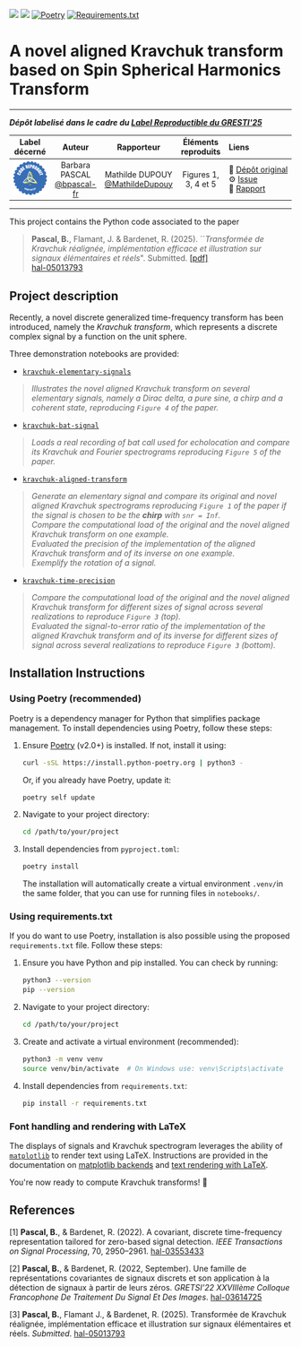 [![](https://img.shields.io/badge/python-3.11+-blue.svg)](https://www.python.org/downloads/)
[![](https://img.shields.io/badge/poetry-v2.+-blue.svg)](https://python-poetry.org/)
[![Poetry](https://github.com/bpascal-fr/from-kravchuk-to-ssht/actions/workflows/install-with-poetry.yml/badge.svg?branch=main)](https://github.com/bpascal-fr/from-kravchuk-to-ssht/actions/workflows/install-with-poetry.yml)
[![Requirements.txt](https://github.com/bpascal-fr/from-kravchuk-to-ssht/actions/workflows/install-with-requirements.yml/badge.svg?branch=main)](https://github.com/bpascal-fr/from-kravchuk-to-ssht/actions/workflows/install-with-requirements.yml)

# A novel aligned Kravchuk transform based on Spin Spherical Harmonics Transform

<hr>

**_Dépôt labelisé dans le cadre du [Label Reproductible du GRESTI'25](https://gretsi.fr/colloque2025/recherche-reproductible/)_**

| Label décerné | Auteur | Rapporteur | Éléments reproduits | Liens |
|:-------------:|:------:|:----------:|:-------------------:|:------|
| ![](label_or.png) | Barbara PASCAL<br>[@bpascal-fr](https://github.com/bpascal-fr) | Mathilde DUPOUY<br>[@MathildeDupouy](https://github.com/MathildeDupouy) |  Figures 1, 3, 4 et 5 | 📌&nbsp;[Dépôt&nbsp;original](https://github.com/bpascal-fr/from-kravchuk-to-ssht)<br>⚙️&nbsp;[Issue](https://github.com/GRETSI-2025/Label-Reproductible/issues/24)<br>📝&nbsp;[Rapport](https://github.com/akrah/test/tree/main/rapports/Rapport_issue_24) |

<hr>

This project contains the Python code associated to the paper

> **Pascal, B.**, Flamant, J. & Bardenet, R. (2025). ``*Transformée de Kravchuk réalignée, implémentation efficace et illustration sur signaux élémentaires et réels*". Submitted.  [[pdf]](paper/2025-kravchuk-ssht-hal.pdf)  
>  [hal-05013793](https://hal.science/hal-05013793)

## Project description

Recently, a novel discrete generalized time-frequency transform has been introduced, namely the *Kravchuk transform*, which represents a discrete complex signal by a function on the unit sphere.

Three demonstration notebooks are provided:

- [`kravchuk-elementary-signals`](notebooks/kravchuk-elementary-signals.ipynb)

> *Illustrates the novel aligned Kravchuk transform on several elementary signals, namely a Dirac delta, a pure sine, a chirp and a coherent state, reproducing `Figure 4` of the paper.*
 
- [`kravchuk-bat-signal`](notebooks/kravchuk-bat-signal.ipynb)

> *Loads a real recording of bat call used for echolocation and compare its Kravchuk and Fourier spectrograms reproducing `Figure 5` of the paper.*

- [`kravchuk-aligned-transform`](notebooks/kravchuk-aligned-transform.ipynb)

> *Generate an elementary signal and compare its original and novel aligned Kravchuk spectrograms reproducing `Figure 1` of the paper if the signal is chosen to be the **chirp** with `snr = Inf`.  
> Compare the computational load of the original and the novel aligned Kravchuk transform on one example.  
> Evaluated the precision of the implementation of the aligned Kravchuk transform and of its inverse on one example.  
> Exemplify the rotation of a signal.*

- [`kravchuk-time-precision`](notebooks/kravchuk-time-precision.ipynb)

> *Compare the computational load of the original and the novel aligned Kravchuk transform for different sizes of signal across several realizations to reproduce  `Figure 3` (top).  
> Evaluated the signal-to-error ratio of the implementation of the aligned Kravchuk transform and of its inverse for different sizes of signal across several realizations to reproduce `Figure 3` (bottom).*

## Installation Instructions

### Using Poetry (recommended)

Poetry is a dependency manager for Python that simplifies package management. To install dependencies using Poetry, follow these steps:

1. Ensure [Poetry](https://python-poetry.org/docs/) (v2.0+) is installed. If not, install it using:
   ```sh
   curl -sSL https://install.python-poetry.org | python3 -
   ```
   Or, if you already have Poetry, update it:
   ```sh
   poetry self update
   ```

2. Navigate to your project directory:
   ```sh
   cd /path/to/your/project
   ```

3. Install dependencies from `pyproject.toml`:
   ```sh
   poetry install
   ```
   The installation will automatically create a virtual environment ``.venv/``in the same folder, that you can use for running files in ``notebooks/``.

### Using requirements.txt

If you do want to use Poetry, installation is also possible using the proposed `requirements.txt` file.
Follow these steps:

1. Ensure you have Python and pip installed. You can check by running:
   ```sh
   python3 --version
   pip --version
   ```

2. Navigate to your project directory:
   ```sh
   cd /path/to/your/project
   ```

3. Create and activate a virtual environment (recommended):
   ```sh
   python3 -m venv venv
   source venv/bin/activate  # On Windows use: venv\Scripts\activate
   ```

4. Install dependencies from `requirements.txt`:
   ```sh
   pip install -r requirements.txt
   ```

### Font handling and rendering with LaTeX

The displays of signals and Kravchuk spectrogram leverages the ability of [`matplotlib`](https://matplotlib.org/) to render text using LaTeX. Instructions are provided in the documentation on [matplotlib backends](https://matplotlib.org/stable/install/dependencies.html#optional-dependencies) and [text rendering with LaTeX](https://matplotlib.org/stable/users/explain/text/usetex.html).

You're now ready to compute Kravchuk transforms! 🚀


## References

[1] **Pascal, B.**, & Bardenet, R. (2022). A covariant, discrete time-frequency representation tailored for zero-based signal detection. *IEEE Transactions on Signal Processing*, 70, 2950–2961. [hal-03553433](https://hal.archives-ouvertes.fr/hal-03553433/document)

[2] **Pascal, B.**, & Bardenet, R. (2022, September). Une famille de représentations covariantes de signaux discrets et son application à la détection de signaux à partir de leurs zéros. *GRETSI’22 XXVIIIème Colloque Francophone De Traitement Du Signal Et Des Images*. [hal-03614725](https://hal.archives-ouvertes.fr/hal-03614725/document)

[3] **Pascal, B.**, Flamant J., & Bardenet, R. (2025). Transformée de Kravchuk réalignée, implémentation efficace et illustration sur signaux élémentaires et réels. *Submitted*. [hal-05013793](https://hal.science/hal-05013793)
